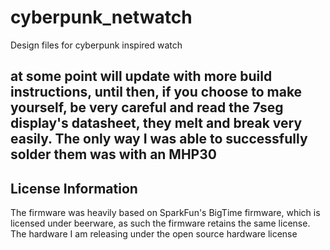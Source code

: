 # cyberpunk_netwatch
Design files for cyberpunk inspired watch

## at some point will update with more build instructions, until then, if you choose to make yourself, be very careful and read the 7seg display's datasheet, they melt and break very easily. The only way I was able to successfully solder them was with an MHP30


License Information
-------------------

The firmware was heavily based on SparkFun's BigTime firmware, which is licensed under beerware, as such the firmware retains the same license. The hardware I am releasing under the open source hardware license